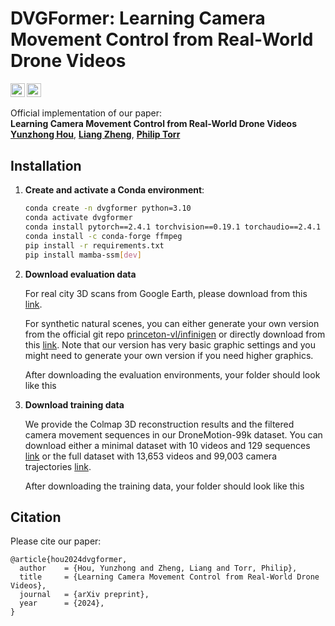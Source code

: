 # DVGFormer: Learning Camera Movement Control from Real-World Drone Videos


<a href="https://arxiv.org/abs/2412.09620"><img src="https://img.shields.io/badge/Paper-arXiv-red?style=for-the-badge" height=22.5></a>
<a href="https://dvgformer.github.io/"><img src="https://img.shields.io/badge/Project-Page-blue?style=for-the-badge" height=22.5></a>
<!-- <a href="https://huggingface.co/SPO-Diffusion-Models"><img src="https://img.shields.io/badge/Hugging-Face-yellow?style=for-the-badge" height=22.5></a> -->

<!-- [[Paper]()] &emsp; [[Project Page]()] &emsp;
<br> -->

Official implementation of our paper: 
<br>**Learning Camera Movement Control from Real-World Drone Videos**<br>
[**Yunzhong Hou**](https://hou-yz.github.io/), [**Liang Zheng**](https://zheng-lab-anu.github.io/), [**Philip Torr**](https://eng.ox.ac.uk/people/philip-torr/)<br>


## Installation
1. **Create and activate a Conda environment**:
    ```sh
    conda create -n dvgformer python=3.10
    conda activate dvgformer
    conda install pytorch==2.4.1 torchvision==0.19.1 torchaudio==2.4.1 pytorch-cuda=12.1 -c pytorch -c nvidia
    conda install -c conda-forge ffmpeg
    pip install -r requirements.txt
    pip install mamba-ssm[dev]
    ```

2. **Download evaluation data**
   
    For real city 3D scans from Google Earth, please download from this [link](https://1drv.ms/f/c/dfb1b9d32643ecdc/EhrvMtW9ow5KrpfPJlAnJ9wBjaaYqNEKx98NOXGFteJ3pg?e=d99AG4).

    For synthetic natural scenes, you can either generate your own version from the official git repo [princeton-vl/infinigen](https://github.com/princeton-vl/infinigen) or directly download from this [link](https://1drv.ms/f/c/dfb1b9d32643ecdc/EgQWiB64W6dCsuOko_UoNQoB9Zj4cb-SSlqLFdVZITJT7Q?e=MBvCGx). Note that our version has very basic graphic settings and you might need to generate your own version if you need higher graphics. 

    After downloading the evaluation environments, your folder should look like this


3. **Download training data**
   
    We provide the Colmap 3D reconstruction results and the filtered camera movement sequences in our DroneMotion-99k dataset. You can download either a minimal dataset with 10 videos and 129 sequences [link](https://1drv.ms/u/c/dfb1b9d32643ecdc/ERIEM1bBgvVHtqgyN4T-7qoBmiHYaHcAdUUz5McREVuI_w?e=qwOBge) or the full dataset with 13,653 videos and 99,003 camera trajectories [link](https://1drv.ms/u/c/dfb1b9d32643ecdc/EcHhl1KtZrdHn4wkDJ9Kcg4BtwQCP3f3hKUHS7PArhprnw?e=SRkFjl). 

    After downloading the training data, your folder should look like this


## Citation
Please cite our paper:
```
@article{hou2024dvgformer,
  author    = {Hou, Yunzhong and Zheng, Liang and Torr, Philip},
  title     = {Learning Camera Movement Control from Real-World Drone Videos},
  journal   = {arXiv preprint},
  year      = {2024},
}
```

